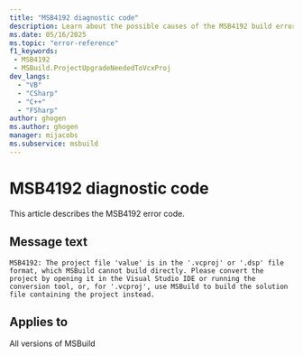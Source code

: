 ```yaml
---
title: "MSB4192 diagnostic code"
description: Learn about the possible causes of the MSB4192 build error, and get troubleshooting tips.
ms.date: 05/16/2025
ms.topic: "error-reference"
f1_keywords:
 - MSB4192
 - MSBuild.ProjectUpgradeNeededToVcxProj
dev_langs:
  - "VB"
  - "CSharp"
  - "C++"
  - "FSharp"
author: ghogen
ms.author: ghogen
manager: mijacobs
ms.subservice: msbuild
---
```


# MSB4192 diagnostic code

<!-- :::ErrorDefinitionDescription::: -->
<!-- :::editable-content name="introDescription"::: -->
This article describes the MSB4192 error code.
<!-- :::editable-content-end::: -->

## Message text

<!-- :::editable-content name="messageText"::: -->
`MSB4192: The project file 'value' is in the '.vcproj' or '.dsp' file format, which MSBuild cannot build directly. Please convert the project by opening it in the Visual Studio IDE or running the conversion tool, or, for '.vcproj', use MSBuild to build the solution file containing the project instead.`
<!-- :::editable-content-end::: -->
<!-- MSB4192: The project file "{0}" is in the ".vcproj" file format, which MSBuild no longer supports. Please convert the project by opening it in the Visual Studio IDE or running the conversion tool, or use MSBuild 3.5 or earlier to build it. -->

<!-- :::editable-content name="postOutputDescription"::: -->
<!--
{StrBegin="MSB4192: "} LOC: ".vcproj" should not be localized
-->
<!-- :::editable-content-end::: -->
<!-- :::ErrorDefinitionDescription-end::: -->

## Applies to

All versions of MSBuild
